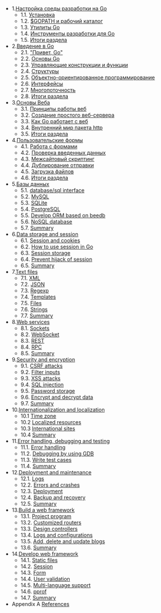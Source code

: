 - 1.[Настройка среды разработки на Go](01.0.md)
	- 1.1. [Установка](01.1.md)
	- 1.2. [$GOPATH и рабочий каталог](01.2.md)
	- 1.3. [Утилиты Go](01.3.md)
	- 1.4. [Инструменты разработки для Go](01.4.md)
	- 1.5. [Итоги раздела](01.5.md)
- 2.[Введение в Go](02.0.md)
	- 2.1. ["Привет, Go"](02.1.md)
	- 2.2. [Основы Go](02.2.md)
	- 2.3. [Управляющие конструкции и функции](02.3.md)
	- 2.4. [Структуры](02.4.md)
	- 2.5. [Объектно-ориентированное программирование](02.5.md)
	- 2.6. [Интерфейсы](02.6.md)
	- 2.7. [Многопоточность](02.7.md)
	- 2.8. [Итоги раздела](02.8.md)
- 3.[Основы Веба](03.0.md)
	- 3.1. [Принципы работы веб](03.1.md)
	- 3.2. [Создание простого веб-сервера](03.2.md)
	- 3.3. [Как Go работает с веб](03.3.md)
	- 3.4. [Внутренний мир пакета http](03.4.md)
	- 3.5. [Итоги раздела](03.5.md)
- 4.[Пользовательские формы](04.0.md)
	- 4.1. [Работа с формами](04.1.md)
	- 4.2. [Проверка введенных данных](04.2.md)
	- 4.3. [Межсайтовый скриптинг](04.3.md)
	- 4.4. [Дублирование отправки](04.4.md)
	- 4.5. [Загрузка файлов](04.5.md)
	- 4.6. [Итоги раздела](04.6.md)
- 5.[Базы данных](05.0.md)
	- 5.1. [database/sql interface](05.1.md)
	- 5.2. [MySQL](05.2.md)
	- 5.3. [SQLite](05.3.md)
	- 5.4. [PostgreSQL](05.4.md)
	- 5.5. [Develop ORM based on beedb](05.5.md)
	- 5.6. [NoSQL database](05.6.md)
	- 5.7. [Summary](05.7.md)
- 6.[Data storage and session](06.0.md)
	- 6.1. [Session and cookies](06.1.md)
	- 6.2. [How to use session in Go](06.2.md)
	- 6.3. [Session storage](06.3.md)
	- 6.4. [Prevent hijack of session](06.4.md)
	- 6.5. [Summary](06.5.md)
- 7.[Text files](07.0.md)
	- 7.1. [XML](07.1.md)
	- 7.2. [JSON](07.2.md)
	- 7.3. [Regexp](07.3.md)
	- 7.4. [Templates](07.4.md)
	- 7.5. [Files](07.5.md)
	- 7.6. [Strings](07.6.md)
	- 7.7. [Summary](07.7.md)
- 8.[Web services](08.0.md)
	- 8.1. [Sockets](08.1.md)
	- 8.2. [WebSocket](08.2.md)
	- 8.3. [REST](08.3.md)
	- 8.4. [RPC](08.4.md)
	- 8.5. [Summary](08.5.md)
- 9.[Security and encryption](09.0.md)
	- 9.1. [CSRF attacks](09.1.md)
	- 9.2. [Filter inputs](09.2.md)
	- 9.3. [XSS attacks](09.3.md)
	- 9.4. [SQL injection](09.4.md)
	- 9.5. [Password storage](09.5.md)
	- 9.6. [Encrypt and decrypt data](09.6.md)
	- 9.7. [Summary](09.7.md)
- 10.[Internationalization and localization](10.0.md)
	- 10.1 [Time zone](10.1.md)
	- 10.2 [Localized resources](10.2.md)
	- 10.3 [International sites](10.3.md)
	- 10.4 [Summary](10.4.md)
- 11.[Error handling, debugging and testing](11.0.md)
	- 11.1. [Error handling](11.1.md)
	- 11.2. [Debugging by using GDB](11.2.md)
	- 11.3. [Write test cases](11.3.md)
	- 11.4. [Summary](11.4.md)
- 12.[Deployment and maintenance](12.0.md)
	- 12.1. [Logs](12.1.md)
	- 12.2. [Errors and crashes](12.2.md)
	- 12.3. [Deployment](12.3.md)
	- 12.4. [Backup and recovery](12.4.md)
	- 12.5. [Summary](12.5.md)
- 13.[Build a web framework](13.0.md)
	- 13.1. [Project program](13.1.md)
	- 13.2. [Customized routers](13.2.md)
	- 13.3. [Design controllers](13.3.md)
	- 13.4. [Logs and configurations](13.4.md)
	- 13.5. [Add, delete and update blogs](13.5.md)
	- 13.6. [Summary](13.6.md)
- 14.[Develop web framework](14.0.md)
	- 14.1. [Static files](14.1.md)
	- 14.2. [Session](14.2.md)
	- 14.3. [Form](14.3.md)
	- 14.4. [User validation](14.4.md)
	- 14.5. [Multi-language support](14.5.md)
	- 14.6. [pprof](14.6.md)
	- 14.7. [Summary](14.7.md)
- Appendix A [References](ref.md)
